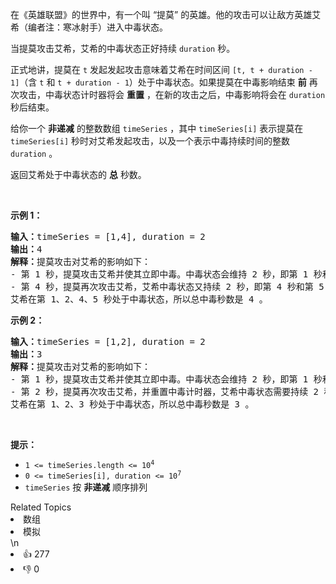 <p>在《英雄联盟》的世界中，有一个叫 “提莫” 的英雄。他的攻击可以让敌方英雄艾希（编者注：寒冰射手）进入中毒状态。</p>

<p>当提莫攻击艾希，艾希的中毒状态正好持续&nbsp;<code>duration</code> 秒。</p>

<p>正式地讲，提莫在 <code>t</code> 发起发起攻击意味着艾希在时间区间 <code>[t, t + duration - 1]</code>（含 <code>t</code> 和 <code>t + duration - 1</code>）处于中毒状态。如果提莫在中毒影响结束 <strong>前</strong> 再次攻击，中毒状态计时器将会 <strong>重置</strong> ，在新的攻击之后，中毒影响将会在 <code>duration</code> 秒后结束。</p>

<p>给你一个 <strong>非递减</strong> 的整数数组 <code>timeSeries</code> ，其中 <code>timeSeries[i]</code> 表示提莫在 <code>timeSeries[i]</code> 秒时对艾希发起攻击，以及一个表示中毒持续时间的整数 <code>duration</code> 。</p>

<p>返回艾希处于中毒状态的 <strong>总</strong> 秒数。</p>
&nbsp;

<p><strong>示例 1：</strong></p>

<pre>
<strong>输入：</strong>timeSeries = [1,4], duration = 2
<strong>输出：</strong>4
<strong>解释：</strong>提莫攻击对艾希的影响如下：
- 第 1 秒，提莫攻击艾希并使其立即中毒。中毒状态会维持 2 秒，即第 1 秒和第 2 秒。
- 第 4 秒，提莫再次攻击艾希，艾希中毒状态又持续 2 秒，即第 4 秒和第 5 秒。
艾希在第 1、2、4、5 秒处于中毒状态，所以总中毒秒数是 4 。</pre>

<p><strong>示例 2：</strong></p>

<pre>
<strong>输入：</strong>timeSeries = [1,2], duration = 2
<strong>输出：</strong>3
<strong>解释：</strong>提莫攻击对艾希的影响如下：
- 第 1 秒，提莫攻击艾希并使其立即中毒。中毒状态会维持 2 秒，即第 1 秒和第 2 秒。
- 第 2 秒，提莫再次攻击艾希，并重置中毒计时器，艾希中毒状态需要持续 2 秒，即第 2 秒和第 3 秒。
艾希在第 1、2、3 秒处于中毒状态，所以总中毒秒数是 3 。
</pre>

<p>&nbsp;</p>

<p><strong>提示：</strong></p>

<ul>
	<li><code>1 &lt;= timeSeries.length &lt;= 10<sup>4</sup></code></li>
	<li><code>0 &lt;= timeSeries[i], duration &lt;= 10<sup>7</sup></code></li>
	<li><code>timeSeries</code> 按 <strong>非递减</strong> 顺序排列</li>
</ul>
<div><div>Related Topics</div><div><li>数组</li><li>模拟</li></div></div>\n<div><li>👍 277</li><li>👎 0</li></div>